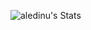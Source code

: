 ![aledinu's Stats](https://github-readme-stats.vercel.app/api?username=aledinu&theme=dark&show_icons=true&hide_border=false&count_private=true)

